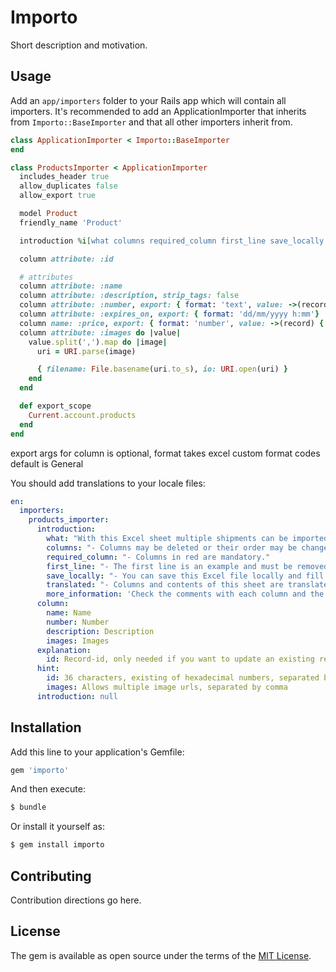# Importo

Short description and motivation.

## Usage

Add an `app/importers` folder to your Rails app which will contain all importers.
It's recommended to add an ApplicationImporter that inherits from `Importo::BaseImporter` and that all other importers inherit from.

```ruby
class ApplicationImporter < Importo::BaseImporter
end
```

```ruby
class ProductsImporter < ApplicationImporter
  includes_header true
  allow_duplicates false
  allow_export true

  model Product
  friendly_name 'Product'

  introduction %i[what columns required_column first_line save_locally translated more_information]

  column attribute: :id

  # attributes
  column attribute: :name
  column attribute: :description, strip_tags: false
  column attribute: :number, export: { format: 'text', value: ->(record) { record.number }, example: 'FLAG-NLD-001' }, style: {b: true}
  column attribute: :expires_on, export: { format: 'dd/mm/yyyy h:mm'}
  column name: :price, export: { format: 'number', value: ->(record) { record.price } }
  column attribute: :images do |value|
    value.split(',').map do |image|
      uri = URI.parse(image)

      { filename: File.basename(uri.to_s), io: URI.open(uri) }
    end
  end

  def export_scope
    Current.account.products
  end
end
```
export args for column is optional, format takes excel custom format codes default is General  

You should add translations to your locale files:

```yaml
en:
  importers:
    products_importer:
      introduction:
        what: "With this Excel sheet multiple shipments can be imported at once. Mind the following:"
        columns: "- Columns may be deleted or their order may be changed."
        required_column: "- Columns in red are mandatory."
        first_line: "- The first line is an example and must be removed."
        save_locally: "- You can save this Excel file locally and fill it in partially, so you can re-use it."
        translated: "- Columns and contents of this sheet are translated based on your locale, make sure you import in the same locale as you download the sample file."
        more_information: 'Check the comments with each column and the "Explanation" sheet for more information.'
      column:
        name: Name
        number: Number
        description: Description
        images: Images
      explanation:
        id: Record-id, only needed if you want to update an existing record
      hint:
        id: 36 characters, existing of hexadecimal numbers, separated by dashes
        images: Allows multiple image urls, separated by comma
      introduction: null
```

## Installation

Add this line to your application's Gemfile:

```ruby
gem 'importo'
```

And then execute:

```bash
$ bundle
```

Or install it yourself as:

```bash
$ gem install importo
```

## Contributing

Contribution directions go here.

## License

The gem is available as open source under the terms of the [MIT License](http://opensource.org/licenses/MIT).
